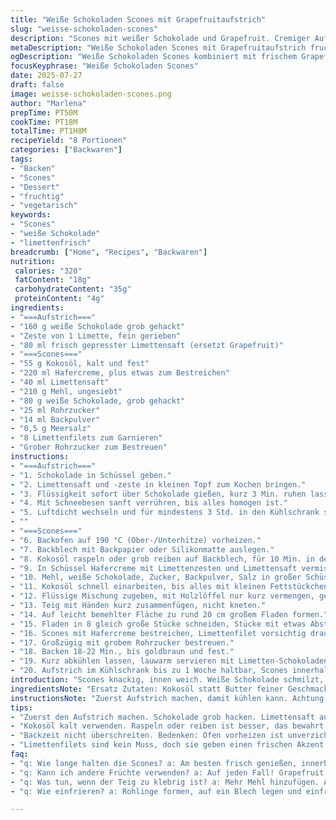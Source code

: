```yaml
---
title: "Weiße Schokoladen Scones mit Grapefruitaufstrich"
slug: "weisse-schokoladen-scones"
description: "Scones mit weißer Schokolade und Grapefruit. Cremiger Aufstrich aus weißer Schokolade, Grapefruitzesten und -saft. Variation an Zutaten mit Limette statt Grapefruit. Geschmacksnuancen frisch und fruchtig. Backzeit und Ruhezeit leicht angepasst. Vegetarisch, ohne Eier und Nüsse. Süße Kontraste durch Rohrzucker. Krosse Oberfläche, weicher Kern. Serviervorschläge: lauwarm mit Fruchtaufstrich und Grapefruitfilets. Zutatenmenge um 30% verändert. Zwei Zutaten ausgetauscht: Butter durch Kokosöl, Sahne durch Hafercreme. Struktur bewahrt, Geschmack neu. Praktische Tipps zur Verarbeitung von kalten Zutaten und perfekten Ergebnis."
metaDescription: "Weiße Schokoladen Scones mit Grapefruitaufstrich fruchtig und cremig. Ideal für Frühstück oder Tee. Exotischer Geschmack, einfach nachzubacken."
ogDescription: "Weiße Schokoladen Scones kombiniert mit frischem Grapefruitaufstrich. Perfekt für jede Gelegenheit. Crunchy außen und weich innen, eine für alle."
focusKeyphrase: "Weiße Schokoladen Scones"
date: 2025-07-27
draft: false
image: weisse-schokoladen-scones.png
author: "Marlena"
prepTime: PT50M
cookTime: PT18M
totalTime: PT1H8M
recipeYield: "8 Portionen"
categories: ["Backwaren"]
tags:
- "Backen"
- "Scones"
- "Dessert"
- "fruchtig"
- "vegetarisch"
keywords:
- "Scones"
- "weiße Schokolade"
- "limettenfrisch"
breadcrumb: ["Home", "Recipes", "Backwaren"]
nutrition: 
 calories: "320"
 fatContent: "18g"
 carbohydrateContent: "35g"
 proteinContent: "4g"
ingredients:
- "===Aufstrich==="
- "160 g weiße Schokolade grob gehackt"
- "Zeste von 1 Limette, fein gerieben"
- "80 ml frisch gepresster Limettensaft (ersetzt Grapefruit)"
- "===Scones==="
- "55 g Kokosöl, kalt und fest"
- "220 ml Hafercreme, plus etwas zum Bestreichen"
- "40 ml Limettensaft"
- "210 g Mehl, ungesiebt"
- "80 g weiße Schokolade, grob gehackt"
- "25 ml Rohrzucker"
- "14 ml Backpulver"
- "0,5 g Meersalz"
- "8 Limettenfilets zum Garnieren"
- "Grober Rohrzucker zum Bestreuen"
instructions:
- "===Aufstrich==="
- "1. Schokolade in Schüssel geben."
- "2. Limettensaft und -zeste in kleinen Topf zum Kochen bringen."
- "3. Flüssigkeit sofort über Schokolade gießen, kurz 3 Min. ruhen lassen, nicht rühren."
- "4. Mit Schneebesen sanft verrühren, bis alles homogen ist."
- "5. Luftdicht wechseln und für mindestens 3 Std. in den Kühlschrank stellen, bis fest."
- ""
- "===Scones==="
- "6. Backofen auf 190 °C (Ober-/Unterhitze) vorheizen."
- "7. Backblech mit Backpapier oder Silikonmatte auslegen."
- "8. Kokosöl raspeln oder grob reiben auf Backblech, für 10 Min. in den Gefrierschrank."
- "9. In Schüssel Hafercreme mit Limettenzesten und Limettensaft vermischen, kurz stehen lassen, ca. 5 Min."
- "10. Mehl, weiße Schokolade, Zucker, Backpulver, Salz in großer Schüssel mischen."
- "11. Kokosöl schnell einarbeiten, bis alles mit kleinen Fettstückchen bedeckt ist."
- "12. Flüssige Mischung zugeben, mit Holzlöffel nur kurz vermengen, gerade so, dass das Mehl feucht wird."
- "13. Teig mit Händen kurz zusammenfügen, nicht kneten."
- "14. Auf leicht bemehlter Fläche zu rund 20 cm großem Fladen formen."
- "15. Fladen in 8 gleich große Stücke schneiden, Stücke mit etwas Abstand aufs Blech legen."
- "16. Scones mit Hafercreme bestreichen, Limettenfilet vorsichtig drauflegen, leicht andrücken."
- "17. Großzügig mit grobem Rohrzucker bestreuen."
- "18. Backen 18-22 Min., bis goldbraun und fest."
- "19. Kurz abkühlen lassen, lauwarm servieren mit Limetten-Schokoladen-Aufstrich."
- "20. Aufstrich im Kühlschrank bis zu 1 Woche haltbar, Scones innerhalb eines Tages frisch genießen."
introduction: "Scones knackig, innen weich. Weiße Schokolade schmilzt, süß und cremig, rund um Zitrusfrische. Limette statt Grapefruit bringt andere Säure, kräftiger, frisch. Kokosöl gibt leichte Exotik, Geschmacksnote ganz sanft. Hafercreme ersetzt Sahne, vegan möglich, bindet gut. Zubereitung unkompliziert, Zutaten kühl halten wichtig. Teig nicht zu viel bearbeiteten. Grober Zucker sorgt für knusprige Spitze. Löcher im Ablauf? Keine. Ideal für Frühstück, Tee oder Snack. Aufstrich passt auch für andere Backwaren. Kein Ei, keine Nüsse, allergikerfreundlich. Kühlschranklagerung für Aufstrich empfohlen. Scones frisch, besten Tag gebacken. Kleine Abwandlung großer Effekt. Fruchtige Note trifft Schokolade. Vielseitig, überraschend."
ingredientsNote: "Ersatz Zutaten: Kokosöl statt Butter feiner Geschmack, stabile Textur, hält kühl. Hafercreme statt Sahne bietet pflanzliche Alternative, macht scones saftig. Limette gibt frische, säuerliche Note, energetisiert das ganze Gebäck. Große Stücke weißer Schokolade bleiben sichtbar, schmelzen beim Backen, süßer Kontrast zum fruchtigen Limettensaft. Reinigung geht schneller mit Silikonmatte, Backpapier tut’s aber auch. Roher Zucker sorgt für karamellige Kruste, weniger typisch als Haferzucker, etwas intensiver. Zesten fein reiben, gehen ins Aroma komplett. Limettenfilets bewusst, nicht gepresst, für Optik und leichte Säure. Frische Zutaten bei Zitrus immer besser. Zutaten genau abwiegen, sonst Gefahr Zutatenverhältnis kippt. Wichtig: Fett möglichst kalt verarbeiten, sonst Teig wird zäh."
instructionsNote: "Zuerst Aufstrich machen, damit kühlen kann. Achtung, nicht zu früh rühren nach Schokolade mit Saft übergießen, sonst setzt sich Schokolade. Sanft verrühren, so wird der Aufstrich cremig. Teig nicht zu lange bearbeiten, sonst wird er leimig. Zutaten kalt halten, Kokosöl am besten reiben, statt nur schneiden. Häufig bei Backpulver aufpassen, nicht zu viel. Trockene Zutaten zuerst mischen. Flüssige kurz ruhen lassen für Aroma-Entfaltung. Nicht zu viel rühren, nur feucht machen und leicht kneten. Fladen Dicke ca. 2 cm. Schneiden wo gekühlt, sonst klebt Teig. Aufstrich darf vor Verwendung auf Raumtemperatur kommen, dann cremiger. Backzeit nicht überschreiten, sonst austrocknet. Vor den Scones ruhig etwas Zucker geben, für mehr crunch. Backofen vorgeheizt definitiv. Nach dem Backen kurze Abkühlphase, nicht sofort schneiden. Restliche Scones luftdicht verschließen, max. 1 Tag. Abends früher machen, morgens frisch genießen. Optional: sonst Grapefruitzesten zurücknehmen für ursprüngliches Aroma."
tips:
- "Zuerst den Aufstrich machen. Schokolade grob hacken. Limettensaft aufkochen, dann über Schokolade gießen und kurz ruhen. Wichtig, nicht direkt rühren, sonst setzt es sich ab. Sanft verrühren für Cremigkeit. Kühlschrankaufbewahrung später für haltbaren Aufstrich. Ziemlich schnelle und direkte Schritte, Fokus aufs Abkühlen. Denken Sie daran, dass frische Limetten geschmacklich besser sind. Fans der limettigen Frische werden begeistert sein."
- "Kokosöl kalt verwenden. Raspeln oder reiben ist besser, das bewahrt Struktur. Zu früh in den Teig einarbeiten kann nachteilig sein. Nicht zu lange kneten, dann wird alles leimig. Es gibt keine Abweichung bei der Kältebehandlung hier. Arbeiten Sie zügig, halten Sie den Prozess fix. Mehl sollte vor der Bearbeitung gesiebt werden. Röhrenzucker für den Karamellgeschmack nutzen. Das gibt Struktur und Geschmack."
- "Backzeit nicht überschreiten. Bedenken: Ofen vorheizen ist unverzichtbar. Der richtige Druck beim Formen wirkt Wunder. Egal ob Runde oder Fladen, die Dicke zählt. Knusprigkeit kommt durch Zucker. Einsatz von grobem Zucker ist hier entscheidend. Nach dem Backen abkühlen lassen. Schneiden nicht direkt, sonst bröseln. Richtig weit apart auf dem Blech legen, nicht aneinanderkleben lassen. Kühle Lagerung nach dem Backen hält frische Scones länger."
- "Limettenfilets sind kein Muss, doch sie geben einen frischen Akzent beim Servieren. Eine Idee: serviere mit einem Teewelten Tee. Unterschiedliche Sorten sind willkommene Begleiter. Aufstrich perfekt für jeden Snack oder Frühstücksgenuss. Noch ein Tipp: Achten Sie darauf, die Zarten nicht zu überarbeiten, sonst läuft es nicht gut. Verwenden Sie frische Zutaten für besten Geschmack. Resteverwertung? Aufstrich eignet sich auch für andere Backwaren."
faq:
- "q: Wie lange halten die Scones? a: Am besten frisch genießen, innerhalb eines Tages aufessen. Kühlschrank geht, doch nicht ideal. Dampfige Scones sind dann wahrscheinlich. Luftdicht verpacken erweitert die Haltbarkeit a bissl."
- "q: Kann ich andere Früchte verwenden? a: Auf jeden Fall! Grapefruit ist gut, aber auch Himbeeren oder Orangen. Experimentieren ist gut für Geschmack."
- "q: Was tun, wenn der Teig zu klebrig ist? a: Mehr Mehl hinzufügen. Auch Kälte hilft. Kontrollieren, nicht zu viel kneten. Sonst zu zäh."
- "q: Wie einfrieren? a: Rohlinge formen, auf ein Blech legen und einfrieren. Packen dann luftdicht ein. Ideal für schnelle Snacks. Sind dann wie frisch."

---
```

